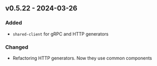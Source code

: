 ## v0.5.22 - 2024-03-26
### Added
* `shared-client` for gRPC and HTTP generators
### Changed
* Refactoring HTTP generators. Now they use common components

